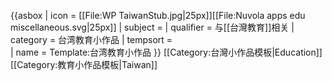 {{asbox
| icon = [[File:WP TaiwanStub.jpg|25px]][[File:Nuvola apps edu miscellaneous.svg|25px]]
| subject   = 
| qualifier = 与[[台灣教育]]相关
| category  = 台湾教育小作品
| tempsort  =  
| name      = Template:台湾教育小作品
}}
<noinclude>
[[Category:台灣小作品模板|Education]]
[[Category:教育小作品模板|Taiwan]]
</noinclude>